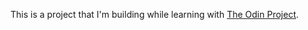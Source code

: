 This is a project that I'm building while learning with [The Odin Project](https://www.theodinproject.com/courses/web-development-101/lessons/etch-a-sketch-project).
